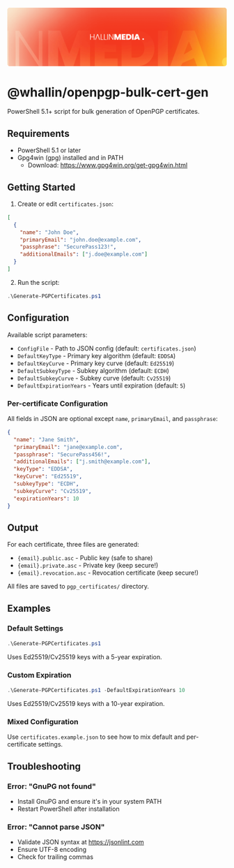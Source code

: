 ![Repository banner for @whallin/openpgp-bulk-cert-gen](https://raw.githubusercontent.com/whallin/.github/refs/heads/main/banner.png)

# @whallin/openpgp-bulk-cert-gen

PowerShell 5.1+ script for bulk generation of OpenPGP certificates.

## Requirements

- PowerShell 5.1 or later
- Gpg4win (gpg) installed and in PATH
  - Download: https://www.gpg4win.org/get-gpg4win.html

## Getting Started

1. Create or edit `certificates.json`:

```json
[
  {
    "name": "John Doe",
    "primaryEmail": "john.doe@example.com",
    "passphrase": "SecurePass123!",
    "additionalEmails": ["j.doe@example.com"]
  }
]
```

2. Run the script:

```powershell
.\Generate-PGPCertificates.ps1
```

## Configuration

Available script parameters:

- `ConfigFile` - Path to JSON config (default: `certificates.json`)
- `DefaultKeyType` - Primary key algorithm (default: `EDDSA`)
- `DefaultKeyCurve` - Primary key curve (default: `Ed25519`)
- `DefaultSubkeyType` - Subkey algorithm (default: `ECDH`)
- `DefaultSubkeyCurve` - Subkey curve (default: `Cv25519`)
- `DefaultExpirationYears` - Years until expiration (default: `5`)

### Per-certificate Configuration

All fields in JSON are optional except `name`, `primaryEmail`, and `passphrase`:

```json
{
  "name": "Jane Smith",
  "primaryEmail": "jane@example.com",
  "passphrase": "SecurePass456!",
  "additionalEmails": ["j.smith@example.com"],
  "keyType": "EDDSA",
  "keyCurve": "Ed25519",
  "subkeyType": "ECDH",
  "subkeyCurve": "Cv25519",
  "expirationYears": 10
}
```

## Output

For each certificate, three files are generated:

- `{email}.public.asc` - Public key (safe to share)
- `{email}.private.asc` - Private key (keep secure!)
- `{email}.revocation.asc` - Revocation certificate (keep secure!)

All files are saved to `pgp_certificates/` directory.

## Examples

### Default Settings

```powershell
.\Generate-PGPCertificates.ps1
```

Uses Ed25519/Cv25519 keys with a 5-year expiration.

### Custom Expiration

```powershell
.\Generate-PGPCertificates.ps1 -DefaultExpirationYears 10
```

Uses Ed25519/Cv25519 keys with a 10-year expiration.

### Mixed Configuration

Use `certificates.example.json` to see how to mix default and per-certificate settings.

## Troubleshooting

### Error: "GnuPG not found"

- Install GnuPG and ensure it's in your system PATH
- Restart PowerShell after installation

### Error: "Cannot parse JSON"

- Validate JSON syntax at https://jsonlint.com
- Ensure UTF-8 encoding
- Check for trailing commas
